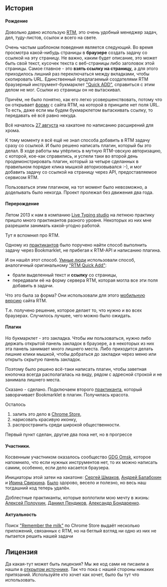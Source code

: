 ## История
#### Рождение
Довольно давно использую [RTM](http://www.rememberthemilk.com),
это очень удобный менеджер задач, дел, туду-листов, ссылок и всего на свете.

Очень частым шаблоном поведения является следующий.
Во время просмотра какой-нибудь страницы в **браузере** создать задачу со ссылкой на эту страницу.
Не важно, каким будет описание, это может быть свой текст, кусочек текста с веб-страницы
либо заголовок этой страницы. Самое главное - это **взять ссылку на страницу,**
а для этого приходилось лишний раз переключаться между вкладками, чтобы скопировать URL.
Единственный предлагаемый создателями RTM браузерный инструмент-букмарклет ["Quick ADD"](),
справиться с этим делом не мог. Ссылки из страницы он не вытаскивал.

Причём, не было понятно, как его легко усовершенствовать, потому что он
открывает [форму](http://www.rememberthemilk.com/services/ext/addtask.rtm?d=marks%20&t=Remember%20The%20Milk%20-%20Help%20%E2%80%BA%20How%20do%20I%20set%20up%20Quick%20Add%20for%20Google%20Chrome%3F) с сайта RTM, на которой в принципе нет поля URL.
То есть, даже если мы будем букмарклетом вытаскивать ссылку, то передавать её
всё равно некуда.

Всё началось [27 августа](http://blog.gdgomsk.org/2011/08/hackathon_27.html)
на хакатоне по написанию расширений для хрома.

К тому моменту я всё ещё не знал способа добавить в RTM задачу сразу со ссылкой.
И было решено написать плагин, который бы это делал. В ходе работы мы упёрлись
в мутную RTM-овскую авторизацию, с которой, кое-как справились,
и успели таки во второй день продемонстрировать плагин, который
за четыре сделанных в правильном порядке клика мышкой авторизовывался :-),
и мог добавить задачу со ссылкой на страницу через API, предоставляемое сервисом RTM.

Пользоваться этим плагином, на тот момент было невозможно, а доделывать было некогда.
Проект пролежал без движения два года.

#### Перерождение
Летом 2013 к нам в компанию [Live Typing studio](http://ltst.ru)
на летнюю практику пришло много практикантов разного уровня.
Некоторых из них мне разрешили занимать какой-угодно работой.

Тут я вспомнил про RTM.

Одному из [практикантов](https://github.com/pendikov) было поручено найти способ
выполнить задачу через Bookmarklet, не прибегая к RTM-API и написанию плагина.

И он нашёл этот способ. [Умные люди](http://www.rememberthemilk.com/forums/tips/3133/)
использовали способ, аналогичный оригинальному ["RTM Quick Add"](https://www.rememberthemilk.com/help/?ctx=quickadd.whatis):

* брали выделенный текст и **ссылку** со страницы,
* передавали её на форму сервера RTM, которая могла все эти поля добавить в задачи.

Что это была за форма? Они использовали для этого [мобильную версию](http://m.rememberthemilk.com/add?name=%20Create%20rtm_bookmarklet&url=https%3A%2F%2Fgithub.com%2Fprogschool-ru%2Frtm_assistant%2Fblob%2Fmaster%2Frtm_bookmarklet.js) сайта RTM.

Т.е. получено решение, которое делает то, что нужно и во всех браузерах.
Случилось лучшее, чего можно было ожидать.

#### Плагин
Но букмарклет - это закладка. Чтобы им пользоваться, нужно либо держать открытой панель закладок в браузере, а в некоторых из них эта панель занимает много лишнего места.
Либо приходится делать лишние клики мышкой, чтобы добраться до закладки через меню
или открыть скрытую панель закладок.

Поэтому было решено всё-таки написать плагин, чтобы заветная кнопочка всегда располагалась
на виду, рядом с адресной строкой и не занимала лишнего места.

Сказано - сделано. Подключаем второго [практиканта](https://github.com/smilexz),
который заворачивает Bookmarklet в плагин. Получилась красота.

Осталось

1. залить это дело в [Chrome Store](https://chrome.google.com/webstore/detail/rtm-assistant/afdjflpkbkggfpmgimnimllohgnhjccb),
2. нарисовать красивую иконку,
3. распространить среди широкой общественности.

Первый пункт сделан, другие два пока нет, но в прогрессе

#### Участники.
Косвенным участником оказалось сообщество [GDG Omsk](http://blog.gdgomsk.org/),
которое напомнило, что если нужных инструментов нет, то их можно написать самим,
особенно, если дело касается браузера.

Инициаторы этой затеи на хакатоне: [Сергей Шмаков](https://github.com/chivorotkiv),
[Андрей Балабохин](https://github.com/abalabokhin)
и [Ирина Свиркина](https://github.com/IrinaSvirkina).
[Было](http://blog.gdgomsk.org/2011/08/blog-post_31.html) здорово, весело и полезно, но весь наш тогдашний код теперь удалён.

Доблестные практиканты, которые воплотили мою мечту в жизнь:
[Алексей Полоухин](https://github.com/snyper), [Даниил Пендиков](https://github.com/pendikov),
[Александр Бондаренко](https://github.com/smilexz).


#### Актуальность
Поиск ["Remember the milk"](https://chrome.google.com/webstore/search/remember%20the%20milk)
по Chrome Store выдаёт несколько приложений, связанных с RTM,
но на беглый взгляд ни одно из них не пытается решить нашей задачи


## Лицензия
Да какая-тут может быть лицензия? 
Мы же код сами не писаили а нашли в [открытом источнике](http://www.rememberthemilk.com/forums/tips/3133/). Так что пока с нашей стороны никаких притязаний.
Используйте кто хочет как хочет, было бы тут что использовать.